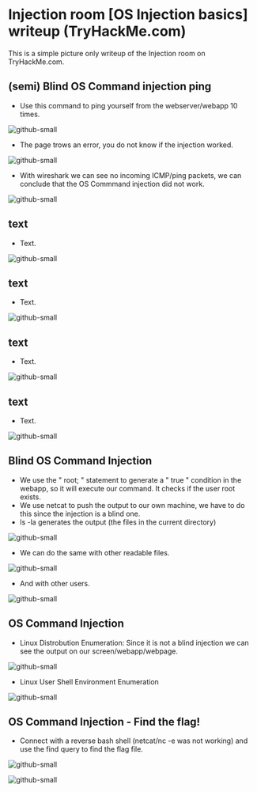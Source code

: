 # Injection room [OS Injection basics] writeup (TryHackMe.com)
This is a simple picture only writeup of the Injection room on TryHackMe.com.

## (semi) Blind OS Command injection ping
- Use this command to ping yourself from the webserver/webapp 10 times.

![github-small](https://github.com/Slowpoke079/Public-Writeups/blob/main/Injection-box_TryHackMe/Pictures/1.png)

- The page trows an error, you do not know if the injection worked. 

![github-small](https://github.com/Slowpoke079/Public-Writeups/blob/main/Injection-box_TryHackMe/Pictures/2.png)

- With wireshark we can see no incoming ICMP/ping packets, we can conclude that the OS Commmand injection did not work. 

![github-small](https://github.com/Slowpoke079/Public-Writeups/blob/main/Injection-box_TryHackMe/Pictures/3.png)

## text
- Text. 

![github-small](https://github.com/Slowpoke079/Public-Writeups/blob/main/Injection-box_TryHackMe/Pictures/4.png)

## text
- Text. 

![github-small](https://github.com/Slowpoke079/Public-Writeups/blob/main/Injection-box_TryHackMe/Pictures/5.png)

## text
- Text. 

![github-small](https://github.com/Slowpoke079/Public-Writeups/blob/main/Injection-box_TryHackMe/Pictures/6.png)

## text
- Text. 

![github-small](https://github.com/Slowpoke079/Public-Writeups/blob/main/Injection-box_TryHackMe/Pictures/7.png)

## Blind OS Command Injection
- We use the " root; " statement to generate a " true " condition in the webapp, so it will execute our command. It checks if the user root exists.
- We use netcat to push the output to our own machine, we have to do this since the injection is a blind one.
- ls -la generates the output (the files in the current directory)

![github-small](https://github.com/Slowpoke079/Public-Writeups/blob/main/Injection-box_TryHackMe/Pictures/11.png)

- We can do the same with other readable files. 

![github-small](https://github.com/Slowpoke079/Public-Writeups/blob/main/Injection-box_TryHackMe/Pictures/8.png)

- And with other users.

![github-small](https://github.com/Slowpoke079/Public-Writeups/blob/main/Injection-box_TryHackMe/Pictures/10.png)

## OS Command Injection
- Linux Distrobution Enumeration: Since it is not a blind injection we can see the output on our screen/webapp/webpage. 

![github-small](https://github.com/Slowpoke079/Public-Writeups/blob/main/Injection-box_TryHackMe/Pictures/13.png)

- Linux User Shell Environment Enumeration 

![github-small](https://github.com/Slowpoke079/Public-Writeups/blob/main/Injection-box_TryHackMe/Pictures/12.png)

## OS Command Injection - Find the flag!
- Connect with a reverse bash shell (netcat/nc -e was not working) and use the find query to find the flag file.

![github-small](https://github.com/Slowpoke079/Public-Writeups/blob/main/Injection-box_TryHackMe/Pictures/14.png)

![github-small](https://github.com/Slowpoke079/Public-Writeups/blob/main/Injection-box_TryHackMe/Pictures/15.png)
